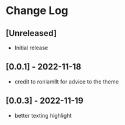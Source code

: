 # Change Log

## [Unreleased]

- Initial release

## [0.0.1] - 2022-11-18

- credit to ronlamllt for advice to the theme

## [0.0.3] - 2022-11-19

- better texting highlight